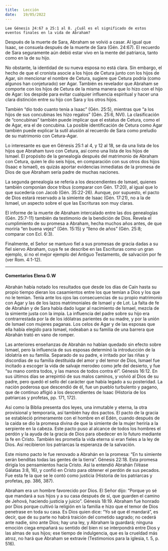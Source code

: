 ```yaml
---
title:  Lección
date:   19/05/2022
---
```


`Lee Génesis 24:67 a 25:1 al 8. ¿Cuál es el significado de estos eventos finales en la vida de Abraham?`

Después de la muerte de Sara, Abraham se volvió a casar. Al igual que Isaac, se consuela después de la muerte de Sara (Gén. 24:67). El recuerdo de Sara seguramente aún debió estar vivo en la mente del patriarca, tanto como en la de su hijo.

No obstante, la identidad de su nueva esposa no está clara. Sin embargo, el hecho de que el cronista asocie a los hijos de Cetura junto con los hijos de Agar, sin mencionar el nombre de Cetura, sugiere que Cetura podría (como algunos han conjeturado) ser Agar. También es revelador que Abraham se comporte con los hijos de Cetura de la misma manera que lo hizo con el hijo de Agar: los despide para evitar cualquier influencia espiritual y hacer una clara distinción entre su hijo con Sara y los otros hijos.

También “dio todo cuanto tenía a Isaac” (Gén. 25:5), mientras que “a los hijos de sus concubinas les hizo regalos” (Gén. 25:6, NVI). La clasificación de “concubinas” también puede implicar que el estatus de Cetura, como el de Agar, era el de concubina. La posible identificación de Cetura como Agar también puede explicar la sutil alusión al recuerdo de Sara como preludio de su matrimonio con Cetura-Agar.

Lo interesante es que en Génesis 25:1 al 4, y 12 al 18, se da una lista de los hijos que Abraham tuvo con Cetura, así como una lista de los hijos de Ismael. El propósito de la genealogía después del matrimonio de Abraham con Cetura, quien le dio seis hijos, en comparación con sus otros dos hijos (Isaac e Ismael), es quizás aportar evidencias inmediatas de la promesa de Dios de que Abraham sería padre de muchas naciones.

La segunda genealogía se refería a los descendientes de Ismael, quienes también componían doce tribus (comparar con Gén. 17:20), al igual que lo que sucedería con Jacob (Gén. 35:22-26). Aunque, por supuesto, el pacto de Dios estará reservado a la simiente de Isaac (Gén. 17:21), no a la de Ismael, un aspecto sobre el que las Escrituras son muy claras.

El informe de la muerte de Abraham intercalado entre las dos genealogías (Gén. 25:7-11) también da testimonio de la bendición de Dios. Revela el cumplimiento de su promesa a Abraham, hecha muchos años antes, de que moriría “en buena vejez” (Gén. 15:15) y “lleno de años” (Gén. 25:8; comparar con Ecl. 6:3).

Finalmente, el Señor se mantuvo fiel a sus promesas de gracia dadas a su fiel siervo Abraham, cuya fe se describe en las Escrituras como un gran ejemplo, si no el mejor ejemplo del Antiguo Testamento, de salvación por fe (ver Rom. 4:1-12).

---

#### Comentarios Elena G.W

Abrahán había notado los resultados que desde los días de Caín hasta su propio tiempo dieran los casamientos entre los que temían a Dios y los que no le temían. Tenía ante los ojos las consecuencias de su propio matrimonio con Agar y las de los lazos matrimoniales de Ismael y de Lot. La falta de fe de Abrahán y de Sara había dado lugar al nacimiento de Ismael, mezcla de la simiente justa con la impía. La influencia del padre sobre su hijo era contrarrestada por la de los idólatras parientes de su madre, y por la unión de Ismael con mujeres paganas. Los celos de Agar y de las esposas que ella había elegido para Ismael, rodeaban a su familia de una barrera que Abrahán trató en vano de romper.

Las anteriores enseñanzas de Abrahán no habían quedado sin efecto sobre Ismael, pero la influencia de sus esposas determinó la introducción de la idolatría en su familia. Separado de su padre, e irritado por las riñas y discordias de su familia destituida del amor y del temor de Dios, Ismael fue incitado a escoger la vida de salvaje merodeo como jefe del desierto, y fue “su mano contra todos, y las manos de todos contra él”. Génesis 16:12. En sus últimos días se arrepintió de sus malos caminos, y volvió al Dios de su padre, pero quedó el sello del carácter que había legado a su posteridad. La nación poderosa que descendió de él, fue un pueblo turbulento y pagano, que de continuo afligió a los descendientes de Isaac (Historia de los patriarcas y profetas, pp. 171, 172).

Así como la Biblia presenta dos leyes, una inmutable y eterna, la otra provisional y temporaria, así también hay dos pactos. El pacto de la gracia se estableció primeramente con el hombre en el Edén, cuando después de la caída se dio la promesa divina de que la simiente de la mujer heriría a la serpiente en la cabeza. Este pacto puso al alcance de todos los hombres el perdón y la ayuda de la gracia de Dios para obedecer en lo futuro mediante la fe en Cristo. También les prometía la vida eterna si eran fieles a la ley de Dios. Así recibieron los patriarcas la esperanza de la salvación.

Este mismo pacto le fue renovado a Abrahán en la promesa: “En tu simiente serán benditas todas las gentes de la tierra”. Génesis 22:18. Esta promesa dirigía los pensamientos hacia Cristo. Así la entendió Abrahán (Véase Gálatas 3:8, 16), y confió en Cristo para obtener el perdón de sus pecados. Fue esta fe la que se le contó como justicia (Historia de los patriarcas y profetas, pp. 386, 387).

Abraham era un hombre favorecido por Dios. El Señor dijo: “Porque yo sé que mandará a sus hijos y a su casa después de sí, que guarden el camino de Jehová, haciendo justicia y juicio”. Génesis 18:19. Abraham fue honrado por Dios porque cultivó la religión en la familia e hizo que el temor de Dios penetrase en toda su casa. Es Dios quien dice: “Yo sé que él mandará”, es decir, que de su parte no habrá traición del cometido sagrado; no cederá ante nadie, sino ante Dios; hay una ley, y Abraham la guardará; ninguna emoción ciega empañará su sentido del bien ni se interpondrá entre Dios y las almas de sus hijos; ese tiempo de indulgencia, que es la crueldad más atroz, no hará que Abraham se extravíe (Testimonios para la iglesia, t. 5, p. 516).